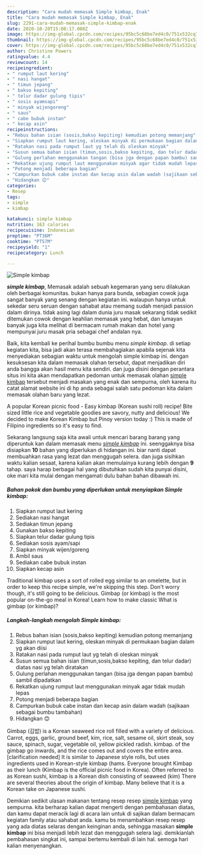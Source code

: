 ```yaml
---
description: "Cara mudah memasak Simple kimbap, Enak"
title: "Cara mudah memasak Simple kimbap, Enak"
slug: 2291-cara-mudah-memasak-simple-kimbap-enak
date: 2020-10-20T15:08:17.008Z
image: https://img-global.cpcdn.com/recipes/95bc5c68be7ed4c0/751x532cq70/simple-kimbap-foto-resep-utama.jpg
thumbnail: https://img-global.cpcdn.com/recipes/95bc5c68be7ed4c0/751x532cq70/simple-kimbap-foto-resep-utama.jpg
cover: https://img-global.cpcdn.com/recipes/95bc5c68be7ed4c0/751x532cq70/simple-kimbap-foto-resep-utama.jpg
author: Christine Powers
ratingvalue: 4.4
reviewcount: 14
recipeingredient:
- " rumput laut kering"
- " nasi hangat"
- " timun jepang"
- " bakso kepiting"
- " telur dadar gulung tipis"
- " sosis ayamsapi"
- " minyak wijengoreng"
- " saus"
- " cabe bubuk instan"
- " kecap asin"
recipeinstructions:
- "Rebus bahan isian (sosis,bakso kepiting) kemudian potong memanjang"
- "Siapkan rumput laut kering, oleskan minyak di permukaan bagian dalam yg akan diisi"
- "Ratakan nasi pada rumput laut yg telah di oleskan minyak"
- "Susun semua bahan isian (timun,sosis,bakso kepiting, dan telur dadar) diatas nasi yg telah diratakan"
- "Gulung perlahan menggunakan tangan (bisa jga dengan papan bambu) sambil dipadatkan"
- "Rekatkan ujung rumput laut menggunakan minyak agar tidak mudah lepas"
- "Potong menjadi beberapa bagian"
- "Campurkan bubuk cabe instan dan kecap asin dalam wadah (sajikaan sebagai bumbu tambahan)"
- "Hidangkan 😊"
categories:
- Resep
tags:
- simple
- kimbap

katakunci: simple kimbap 
nutrition: 163 calories
recipecuisine: Indonesian
preptime: "PT36M"
cooktime: "PT57M"
recipeyield: "1"
recipecategory: Lunch

---
```



![Simple kimbap](https://img-global.cpcdn.com/recipes/95bc5c68be7ed4c0/751x532cq70/simple-kimbap-foto-resep-utama.jpg)

<b><i>simple kimbap</i></b>, Memasak adalah sebuah kegemaran yang seru dilakukan oleh berbagai komunitas. bukan hanya para bunda, sebagian cowok juga sangat banyak yang senang dengan kegiatan ini. walaupun hanya untuk sekedar seru seruan dengan sahabat atau memang sudah menjadi passion dalam dirinya. tidak asing lagi dalam dunia juru masak sekarang tidak sedikit ditemukan cowok dengan keahlian memasak yang hebat, dan lumayan banyak juga kita melihat di bermacam rumah makan dan hotel yang mempunyai juru masak pria sebagai chef andalan nya.

Baik, kita kembali ke perihal bumbu bumbu menu <i>simple kimbap</i>. di setiap kegiatan kita, bisa jadi akan terasa membahagiakan apabila sejenak kita menyediakan sebagian waktu untuk mengolah simple kimbap ini. dengan kesuksesan kita dalam memasak olahan tersebut, dapat menjadikan diri anda bangga akan hasil menu kita sendiri. dan juga disini dengan perantara situs ini kita akan mendapatkan pedoman untuk memasak olahan <u>simple kimbap</u> tersebut menjadi masakan yang enak dan sempurna, oleh karena itu catat alamat website ini di hp anda sebagai salah satu pedoman kita dalam memasak olahan baru yang lezat.

A popular Korean picnic food - Easy kimbap (Korean sushi roll) recipe! Bite sized little rice and vegetable goodies are savory, nutty and delicious! We decided to make Korean Kimbap but Pinoy version today :) This is made of Filipino ingredients so it&#39;s easy to find.


Sekarang langsung saja kita awali untuk mencari barang barang yang diperuntuk kan dalam memasak menu <u><i>simple kimbap</i></u> ini. seenggaknya bisa disiapkan <b>10</b> bahan yang diperlukan di hidangan ini. biar nanti dapat membuahkan rasa yang lezat dan menggugah selera. dan juga sisihkan waktu kalian sesaat, karena kalian akan memulainya kurang lebih dengan <b>9</b> tahap. saya harap berbagai hal yang dibutuhkan sudah kita punyai disini, oke mari kita mulai dengan mengamati dulu bahan bahan dibawah ini.

<!--inarticleads1-->

##### Bahan pokok dan bumbu yang diperlukan untuk menyiapkan Simple kimbap:

1. Siapkan  rumput laut kering
1. Sediakan  nasi hangat
1. Sediakan  timun jepang
1. Gunakan  bakso kepiting
1. Siapkan  telur dadar gulung tipis
1. Sediakan  sosis ayam/sapi
1. Siapkan  minyak wijen/goreng
1. Ambil  saus
1. Sediakan  cabe bubuk instan
1. Siapkan  kecap asin


Traditional kimbap uses a sort of rolled egg similar to an omelette, but in order to keep this recipe simple, we&#39;re skipping this step. Don&#39;t worry though, it&#39;s still going to be delicious. Gimbap (or kimbap) is the most popular on-the-go meal in Korea! Learn how to make classic What is gimbap (or kimbap)? 

<!--inarticleads2-->

##### Langkah-langkah mengolah Simple kimbap:

1. Rebus bahan isian (sosis,bakso kepiting) kemudian potong memanjang
1. Siapkan rumput laut kering, oleskan minyak di permukaan bagian dalam yg akan diisi
1. Ratakan nasi pada rumput laut yg telah di oleskan minyak
1. Susun semua bahan isian (timun,sosis,bakso kepiting, dan telur dadar) diatas nasi yg telah diratakan
1. Gulung perlahan menggunakan tangan (bisa jga dengan papan bambu) sambil dipadatkan
1. Rekatkan ujung rumput laut menggunakan minyak agar tidak mudah lepas
1. Potong menjadi beberapa bagian
1. Campurkan bubuk cabe instan dan kecap asin dalam wadah (sajikaan sebagai bumbu tambahan)
1. Hidangkan 😊


Gimbap (김밥) is a Korean seaweed rice roll filled with a variety of delicious. Carrot, eggs, garlic, ground beef, kim, rice, salt, sesame oil, skirt steak, soy sauce, spinach, sugar, vegetable oil, yellow pickled radish. kimbap. of the gimbap go inwards, and the rice comes out and covers the entire area.[clarification needed] It is similar to Japanese style rolls, but uses ingredients used in Korean-style kimbap (hams. Everyone brought Kimbap as their lunch (Kimbap is the official picnic food in Korea). Often referred to as Korean sushi, kimbap is a Korean dish consisting of seaweed (kim) There are several theories about the origin of kimbap. Many believe that it is a Korean take on Japanese sushi. 

Demikian sedikit ulasan makanan tentang resep resep <u>simple kimbap</u> yang sempurna. kita berharap kalian dapat mengerti dengan pembahasan diatas, dan kamu dapat meracik lagi di acara lain untuk di sajikan dalam bermacam kegiatan family atau sahabat anda. kamu bs menambahkan resep resep yang ada diatas selaras dengan keinginan anda, sehingga masakan <b>simple kimbap</b> ini bisa menjadi lebih lezat dan menggugah selera lagi. demikianlah pembahasan singkat ini, sampai bertemu kembali di lain hal. semoga hari kalian menyenangkan.
